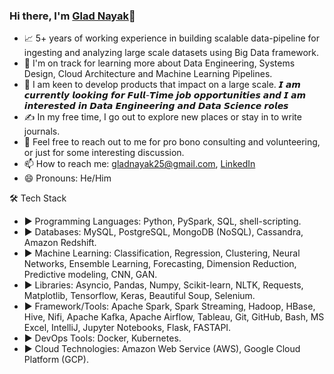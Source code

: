 ### Hi there, I'm [Glad Nayak](https://www.linkedin.com/in/glad-nayak/)👋

<!--
**gborn/gborn** is a ✨ _special_ ✨ repository because its `README.md` (this file) appears on your GitHub profile.
Here are some ideas to get you started:
-->

- 📈  5+ years of working experience in building scalable data-pipeline for ingesting and analyzing large scale datasets using Big Data framework.
- 🌱  I'm on track for learning more about Data Engineering, Systems Design, Cloud Architecture and Machine Learning Pipelines.
- 🎯 I am keen to develop products that impact on a large scale. 𝙄 𝙖𝙢 𝙘𝙪𝙧𝙧𝙚𝙣𝙩𝙡𝙮 𝙡𝙤𝙤𝙠𝙞𝙣𝙜 𝙛𝙤𝙧 𝙁𝙪𝙡𝙡-𝙏𝙞𝙢𝙚 𝙟𝙤𝙗 𝙤𝙥𝙥𝙤𝙧𝙩𝙪𝙣𝙞𝙩𝙞𝙚𝙨 𝙖𝙣𝙙 𝙄 𝙖𝙢 𝙞𝙣𝙩𝙚𝙧𝙚𝙨𝙩𝙚𝙙 𝙞𝙣 𝘿𝙖𝙩𝙖 𝙀𝙣𝙜𝙞𝙣𝙚𝙚𝙧𝙞𝙣𝙜 𝙖𝙣𝙙 𝘿𝙖𝙩𝙖 𝙎𝙘𝙞𝙚𝙣𝙘𝙚 𝙧𝙤𝙡𝙚𝙨 
- ✍️  In my free time, I go out to explore new places or stay in to write journals.
- 💬  Feel free to reach out to me for pro bono consulting and volunteering, or just for some interesting discussion.
- 📫 How to reach me: [gladnayak25@gmail.com](gladn94@gmail.com), [LinkedIn](https://www.linkedin.com/in/glad-nayak/)
- 😄 Pronouns: He/Him

🛠  Tech Stack
- ► Programming Languages: Python, PySpark, SQL, shell-scripting.
- ► Databases: MySQL, PostgreSQL, MongoDB (NoSQL), Cassandra, Amazon Redshift.
- ► Machine Learning: Classification, Regression, Clustering, Neural Networks, Ensemble Learning, Forecasting, Dimension Reduction, Predictive modeling, CNN, GAN.
- ► Libraries: Asyncio, Pandas, Numpy, Scikit-learn, NLTK, Requests, Matplotlib, Tensorflow, Keras, Beautiful Soup, Selenium.
- ► Framework/Tools: Apache Spark, Spark Streaming, Hadoop, HBase, Hive, Nifi, Apache Kafka, Apache Airflow, Tableau, Git, GitHub, Bash, MS Excel, IntelliJ, Jupyter Notebooks, Flask, FASTAPI.
- ► DevOps Tools: Docker, Kubernetes.
- ► Cloud Technologies: Amazon Web Service (AWS), Google Cloud Platform (GCP).

